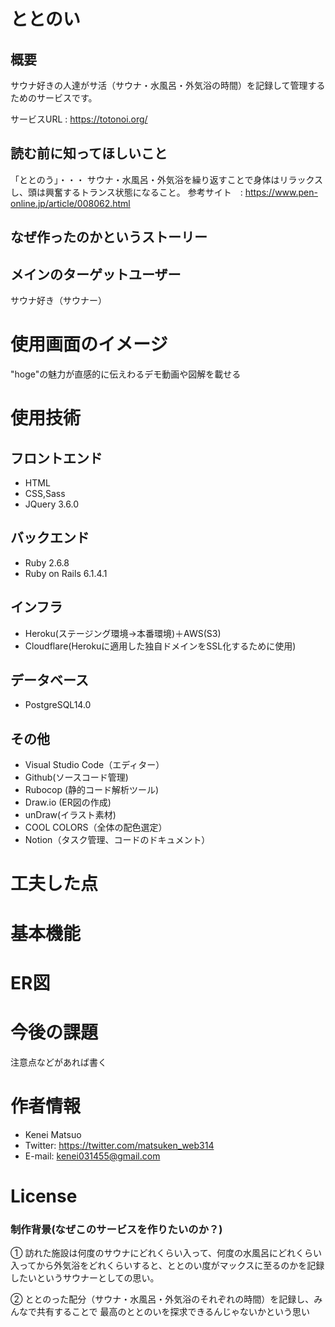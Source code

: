 # ととのい

## 概要 
サウナ好きの人達がサ活（サウナ・水風呂・外気浴の時間）を記録して管理するためのサービスです。


サービスURL : https://totonoi.org/

## 読む前に知ってほしいこと
「ととのう」・・・ サウナ・水風呂・外気浴を繰り返すことで身体はリラックスし、頭は興奮するトランス状態になること。
参考サイト　: https://www.pen-online.jp/article/008062.html

## なぜ作ったのかというストーリー

## メインのターゲットユーザー
サウナ好き（サウナー）

# 使用画面のイメージ

"hoge"の魅力が直感的に伝えわるデモ動画や図解を載せる

# 使用技術

## フロントエンド
- HTML
- CSS,Sass
- JQuery 3.6.0

## バックエンド
- Ruby 2.6.8
- Ruby on Rails 6.1.4.1

## インフラ
- Heroku(ステージング環境→本番環境)＋AWS(S3)
- Cloudflare(Herokuに適用した独自ドメインをSSL化するために使用)

## データベース
- PostgreSQL14.0

## その他
- Visual Studio Code（エディター）
- Github(ソースコード管理)
- Rubocop (静的コード解析ツール)
- Draw.io (ER図の作成)
- unDraw(イラスト素材)
- COOL COLORS（全体の配色選定）
- Notion（タスク管理、コードのドキュメント）

# 工夫した点


# 基本機能


# ER図



# 今後の課題

注意点などがあれば書く

# 作者情報

- Kenei Matsuo
- Twitter: https://twitter.com/matsuken_web314
- E-mail: kenei031455@gmail.com

# License


### 制作背景(なぜこのサービスを作りたいのか？)

① 訪れた施設は何度のサウナにどれくらい入って、何度の水風呂にどれくらい入ってから外気浴をどれくらいすると、ととのい度がマックスに至るのかを記録したいというサウナーとしての思い。

② ととのった配分（サウナ・水風呂・外気浴のそれぞれの時間）を記録し、みんなで共有することで
最高のととのいを探求できるんじゃないかという思い


